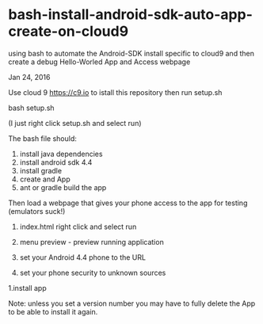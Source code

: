 # bash-install-android-sdk-auto-app-create-on-cloud9
using bash to automate the Android-SDK install specific to cloud9 and then create a debug Hello-Worled App and Access webpage

Jan 24, 2016


Use cloud 9 https://c9.io to istall this repository then run setup.sh

bash setup.sh

(I just right click setup.sh and select run)

The bash file should:
1. install java dependencies
2. install android sdk 4.4
3. install gradle
4. create and App
5. ant or gradle build the app


Then load a webpage that gives your phone access to the app for testing (emulators suck!)

1. index.html right click and select run

1. menu preview - preview running application

1. set your Android 4.4 phone to the URL

1. set your phone security to unknown sources

1.install app





Note: unless you set a version number you may have to fully delete the App to be able to install it again.
